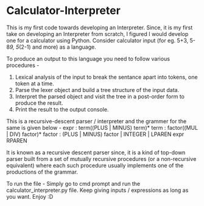 # Calculator-Interpreter

This is my first code towards developing an Interpreter. Since, it is my first take on developing an Interpreter from scratch,
I figured I would develop one for a calculator using Python. 
Consider calculator input (for eg. 5+3, 5-8*9, 5*(2-1) and more) as a language.

To produce an output to this language you need to follow various procedures - 
1. Lexical analysis of the input to break the sentance apart into tokens, one token at a time.
2. Parse the lexer object and build a tree structure of the input data.
3. Interpret the parsed object and visit the tree in a post-order form to produce the result.
4. Print the result to the output console.

This is a recursive-descent parser / interpreter and the grammer for the same is given below - 
expr : term((PLUS | MINUS) term)*
term : factor((MUL | DIV) factor)*
factor : (PLUS | MINUS) factor | INTEGER | LPAREN expr RPAREN

It is known as a recursive descent parser since, it is a kind of top-down parser built from a set of mutually 
recursive procedures (or a non-recursive equivalent) where each such procedure usually implements one of the productions of the grammar.

To run the file - 
Simply go to cmd prompt and run the calculator_interpreter.py file. Keep giving inputs / expressions as long as you want.
Enjoy :D
